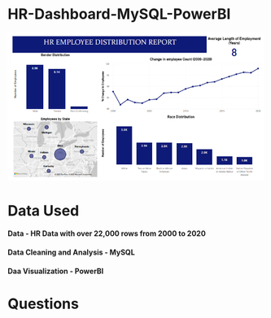 # HR-Dashboard-MySQL-PowerBI

![My Image](images/image1.png)

# Data Used

#### Data - HR Data with over 22,000 rows from 2000 to 2020
#### Data Cleaning and Analysis - MySQL
#### Daa Visualization - PowerBI

# Questions 

